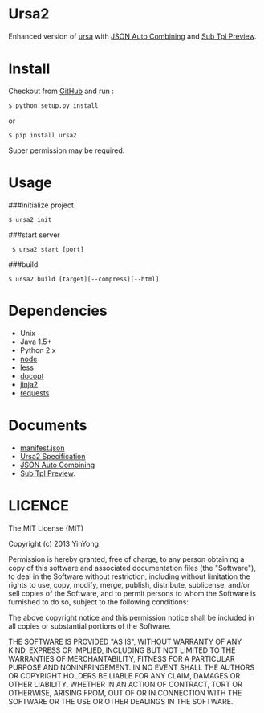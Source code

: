 Ursa2
=====
Enhanced version of [ursa](https://github.com/sogou-ufo/ursa) with [JSON Auto Combining](https://github.com/yanni4night/ursa2/wiki/JSON-Auto-Combining) and [Sub Tpl Preview](https://github.com/yanni4night/ursa2/wiki/Sub-Tpl-Preview).

Install
=====
Checkout from [GitHub](https://github.com/yanni4night/ursa2) and run :
    
    $ python setup.py install

or

    $ pip install ursa2

Super permission may be required.

Usage
=====

###initialize project

    $ ursa2 init

###start server
    
     
     $ ursa2 start [port]
     
###build

    $ ursa2 build [target][--compress][--html]


Dependencies
=====
 - Unix
 - Java 1.5+
 - Python 2.x
 - [node](https://github.com/joyent/node)
 - [less](https://github.com/less/less.js)
 - [docopt](https://github.com/docopt/docopt)
 - [jinja2](https://github.com/mitsuhiko/jinja2)
 - [requests](https://github.com/kennethreitz/requests)


Documents
=====
 - [manifest.json](https://github.com/yanni4night/ursa2/wiki/manifest.json)
 - [Ursa2 Specification](https://github.com/yanni4night/ursa2/wiki/Ursa2-Specification)
 - [JSON Auto Combining](https://github.com/yanni4night/ursa2/wiki/JSON-Auto-Combining)
 - [Sub Tpl Preview](https://github.com/yanni4night/ursa2/wiki/Sub-Tpl-Preview).

LICENCE
=====
The MIT License (MIT)

Copyright (c) 2013 YinYong

Permission is hereby granted, free of charge, to any person obtaining a copy of
this software and associated documentation files (the "Software"), to deal in
the Software without restriction, including without limitation the rights to
use, copy, modify, merge, publish, distribute, sublicense, and/or sell copies of
the Software, and to permit persons to whom the Software is furnished to do so,
subject to the following conditions:

The above copyright notice and this permission notice shall be included in all
copies or substantial portions of the Software.

THE SOFTWARE IS PROVIDED "AS IS", WITHOUT WARRANTY OF ANY KIND, EXPRESS OR
IMPLIED, INCLUDING BUT NOT LIMITED TO THE WARRANTIES OF MERCHANTABILITY, FITNESS
FOR A PARTICULAR PURPOSE AND NONINFRINGEMENT. IN NO EVENT SHALL THE AUTHORS OR
COPYRIGHT HOLDERS BE LIABLE FOR ANY CLAIM, DAMAGES OR OTHER LIABILITY, WHETHER
IN AN ACTION OF CONTRACT, TORT OR OTHERWISE, ARISING FROM, OUT OF OR IN
CONNECTION WITH THE SOFTWARE OR THE USE OR OTHER DEALINGS IN THE SOFTWARE.
